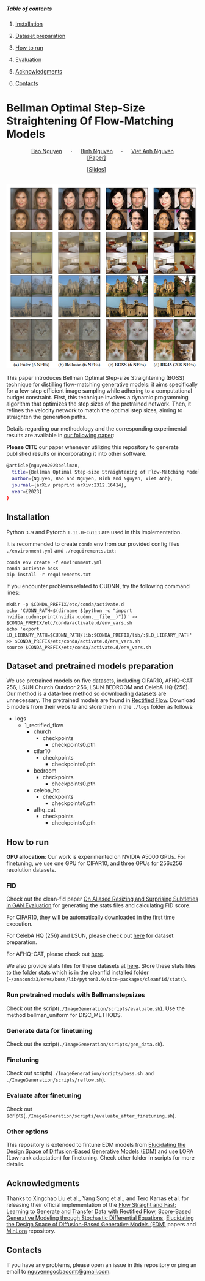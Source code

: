 ##### Table of contents

1. [Installation](#installation)

2. [Dataset preparation](#dataset-preparation)

3. [How to run](#how-to-run)

4. [Evaluation](#evaluation)

5. [Acknowledgments](#acknowledgments)

6. [Contacts](#contacts)

  

# Bellman Optimal Step-Size Straightening Of Flow-Matching Models

<div  align="center">

<a  href="https://scholar.google.com/citations?user=0X9TWMEAAAAJ&hl=en"  target="_blank">Bao&nbsp;Nguyen</a> &emsp; <b>&middot;</b> &emsp;
<a  href="https://tbng.github.io/"  target="_blank">Binh&nbsp;Nguyen</a> &emsp; <b>&middot;</b> &emsp;
<a  href="https://www.vietanhnguyen.net/"  target="_blank">Viet Anh&nbsp;Nguyen</a>
<br>
<a  href="https://arxiv.org/abs/2312.16414">[Paper]</a> &emsp;&emsp;

<a  href="https://docs.google.com/presentation/d/1ZDZyq14_EOBJATRfd27KY3WEuYxC9P5o/edit?usp=sharing&ouid=117701086559509895224&rtpof=true&sd=true">[Slides]</a> &emsp;&emsp;

</div>

<br>

<div  align="center">

<img  width="1000"  alt="teaser"  src="assets/intro.png"/>

</div>


This paper introduces Bellman Optimal Step-size Straightening (BOSS) technique for distilling flow-matching generative models: it aims specifically for a few-step efficient image sampling while adhering to a computational budget constraint. First, this technique involves a dynamic programming algorithm that optimizes the step sizes of the pretrained network. Then, it refines the velocity network to match the optimal step sizes, aiming to straighten the generation paths.


Details regarding our methodology and the corresponding experimental results are available in [our following paper](https://arxiv.org/abs/2312.16414):


**Please CITE** our paper whenever utilizing this repository to generate published results or incorporating it into other software.

```bash
@article{nguyen2023bellman,
  title={Bellman Optimal Step-size Straightening of Flow-Matching Models},
  author={Nguyen, Bao and Nguyen, Binh and Nguyen, Viet Anh},
  journal={arXiv preprint arXiv:2312.16414},
  year={2023}
}
```

## Installation ##

Python `3.9` and Pytorch `1.11.0+cu113` are used in this implementation.

It is recommended to create `conda` env from our provided config files `./environment.yml` and `./requirements.txt`:
```
conda env create -f environment.yml
conda activate boss
pip install -r requirements.txt
```

If you encounter problems related to CUDNN, try the following command lines:
```
mkdir -p $CONDA_PREFIX/etc/conda/activate.d
echo 'CUDNN_PATH=$(dirname $(python -c "import nvidia.cudnn;print(nvidia.cudnn.__file__)"))' >> $CONDA_PREFIX/etc/conda/activate.d/env_vars.sh
echo 'export LD_LIBRARY_PATH=$CUDNN_PATH/lib:$CONDA_PREFIX/lib/:$LD_LIBRARY_PATH' >> $CONDA_PREFIX/etc/conda/activate.d/env_vars.sh
source $CONDA_PREFIX/etc/conda/activate.d/env_vars.sh
```

## Dataset and pretrained models preparation ##

We use pretrained models on five datasets, including CIFAR10, AFHQ-CAT 256, LSUN Church Outdoor 256, LSUN BEDROOM and CelebA HQ (256). Our method is a data-free method so downloading datasets are unnecessary. The pretrained models are found in [Rectified Flow](https://github.com/gnobitab/RectifiedFlow). Download 5 models from their website and store them in the `./logs` folder as follows:

<ul>
  <li>logs
    <ul>
      <li>1_rectified_flow
        <ul>
          <li>church
            <ul>
              <li>checkpoints
                <ul>
                  <li>checkpoints0.pth</li>
                </ul>
              </li>
            </ul>
          </li>
          <li>cifar10
            <ul>
              <li>checkpoints
                <ul>
                  <li>checkpoints0.pth</li>
                </ul>
              </li>
            </ul>
          </li>
          <li>bedroom
            <ul>
              <li>checkpoints
                <ul>
                  <li>checkpoints0.pth</li>
                </ul>
              </li>
            </ul>
          </li>
          <li>celeba_hq
            <ul>
              <li>checkpoints
                <ul>
                  <li>checkpoints0.pth</li>
                </ul>
              </li>
            </ul>
          </li>
          <li>afhq_cat
            <ul>
              <li>checkpoints
                <ul>
                  <li>checkpoints0.pth</li>
                </ul>
              </li>
            </ul>
          </li>
        </ul>
      </li>
    </ul>
  </li>
</ul>

## How to run ##

**GPU allocation**: Our work is experimented on NVIDIA A5000 GPUs. For finetuning, we use one GPU for CIFAR10, and three GPUs for 256x256 resolution datasets.  

### FID ###

Check out the clean-fid paper [On Aliased Resizing and Surprising Subtleties in GAN Evaluation](https://github.com/GaParmar/clean-fid/tree/main) for generating the stats files and calculating FID score.

For CIFAR10, they will be automatically downloaded in the first time execution.

For CelebA HQ (256) and LSUN, please check out [here](https://github.com/NVlabs/NVAE#set-up-file-paths-and-data) for dataset preparation.

For AFHQ-CAT, please check out [here](https://github.com/clovaai/stargan-v2-tensorflow/tree/master).

We also provide stats files for these datasets at [here](https://drive.google.com/drive/folders/1rNF6jJ5T1UNpLTkuEqwIrFdq9vyw5Cbj). Store these stats files to the folder stats which is in the cleanfid installed folder (`~/anaconda3/envs/boss/lib/python3.9/site-packages/cleanfid/stats`).

### Run pretrained models with Bellmanstepsizes ###

Check out the script(`./ImageGeneration/scripts/evaluate.sh`). Use the method bellman_uniform for DISC_METHODS. 

### Generate data for finetuning ###

Check out the script(`./ImageGeneration/scripts/gen_data.sh`). 

### Finetuning ###

Check out scripts(`./ImageGeneration/scripts/boss.sh and ./ImageGeneration/scripts/reflow.sh`). 

### Evaluate after finetuning ###

Check out scripts(`./ImageGeneration/scripts/evaluate_after_finetuning.sh`).

### Other options ###

This repository is extended to fintune EDM models from [Elucidating the Design
Space of Diffusion-Based Generative Models
(EDM)](https://github.com/NVlabs/edm) and use LORA (Low rank adaptation) for finetuning. Check other folder in scripts for more details.

## Acknowledgments ##

Thanks to Xingchao Liu et al., Yang Song et al., and Tero Karras et al. for releasing their official implementation of the [Flow Straight and Fast: Learning to Generate and Transfer Data with Rectified Flow](https://github.com/gnobitab/RectifiedFlow), [Score-Based Generative Modeling through Stochastic Differential Equations](https://github.com/yang-song/score_sde_pytorch), [Elucidating the Design Space of Diffusion-Based Generative Models (EDM)](https://github.com/NVlabs/edm) papers and [MinLora](https://github.com/cccntu/minlora) repository.

## Contacts ##

If you have any problems, please open an issue in this repository or ping an email to [nguyenngocbaocmt@gmail.com](mailto:nguyenngocbaocmt@gmail.com).
